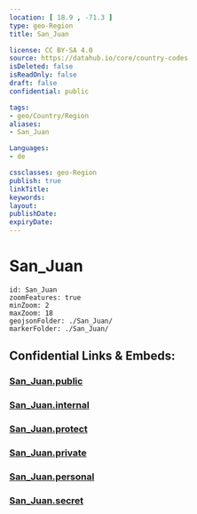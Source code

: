 ```yaml
---
location: [ 18.9 , -71.3 ] 
type: geo-Region
title: San_Juan

license: CC BY-SA 4.0
source: https://datahub.io/core/country-codes
isDeleted: false
isReadOnly: false
draft: false
confidential: public

tags:
- geo/Country/Region
aliases:
- San_Juan

Languages:
- de

cssclasses: geo-Region
publish: true
linkTitle: 
keywords: 
layout: 
publishDate: 
expiryDate: 
---
```


# San_Juan

```leaflet
id: San_Juan
zoomFeatures: true 
minZoom: 2 
maxZoom: 18
geojsonFolder: ./San_Juan/
markerFolder: ./San_Juan/
```


## Confidential Links & Embeds: 

### [San_Juan.public](/_public/\Earth\Continent\America~Caribbean\Dominican_Rep\provinces~Dominican_RepSan_Juan.public.md) 

### [San_Juan.internal](/_internal/\Earth\Continent\America~Caribbean\Dominican_Rep\provinces~Dominican_RepSan_Juan.internal.md) 

### [San_Juan.protect](/_protect/\Earth\Continent\America~Caribbean\Dominican_Rep\provinces~Dominican_RepSan_Juan.protect.md) 

### [San_Juan.private](/_private/\Earth\Continent\America~Caribbean\Dominican_Rep\provinces~Dominican_RepSan_Juan.private.md) 

### [San_Juan.personal](/_personal/\Earth\Continent\America~Caribbean\Dominican_Rep\provinces~Dominican_RepSan_Juan.personal.md) 

### [San_Juan.secret](/_secret/\Earth\Continent\America~Caribbean\Dominican_Rep\provinces~Dominican_RepSan_Juan.secret.md)

